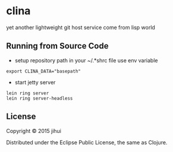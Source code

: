 # clina

yet another lightweight git host service come from lisp world

## Running from Source Code

* setup repository path in your ~/.*shrc file use env variable

```
export CLINA_DATA="basepath"
```

* start jetty server

```
lein ring server
lein ring server-headless
```

## License

Copyright © 2015 jihui

Distributed under the Eclipse Public License, the same as Clojure.
